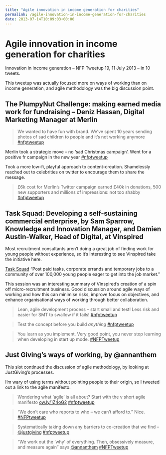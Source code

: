 ```yaml
---
title: "Agile innovation in income generation for charities"
permalink: /agile-innovation-in-income-generation-for-charities
date: 2013-07-14T10:09:03+00:00
---
```


# Agile innovation in income generation for charities

Innovation in income generation – NFP Tweetup 19, 11 July 2013 – in 10 tweets.

This tweetup was actually focused more on ways of working than on income generation, and agile methodology was the big discussion point.

## The PlumpyNut Challenge: making earned media work for fundraising – Deniz Hassan, Digital Marketing Manager at Merlin

> We wanted to have fun with brand. We’ve spent 10 years sending photos of sad children to people and it’s not working anymore [#nfptweetup](https://twitter.com/search?q=%23nfptweetup)

Merlin took a strategic move – no ‘sad Christmas campaign’. Went for a positive fr campaign in the new year [#nfptweetup](https://twitter.com/search?q=%23nfptweetup)

Took a more low-fi, playful approach to content-creation. Shamelessly reached out to celebrities on twitter to encourage them to share the message.

> £6k cost for Merlin’s Twitter campaign earned £40k in donations, 500 new supporters and millions of impressions: not too shabby [#nfptweetup](https://twitter.com/search?q=%23nfptweetup)

## Task Squad: Developing a self-sustaining commercial enterprise, by Sam Sparrow, Knowledge and Innovation Manager, and Damien Austin-Walker, Head of Digital, at Vinspired

Most recruitment consultants aren’t doing a great job of finding work for young people without experience, so it’s interesting to see Vinspired take the initiative here.

[Task Squad](http://tasksquadhq.com/) “Post paid tasks, corporate errands and temporary jobs to a community of over 100,000 young people eager to get into the job market.”

This session was an interesting summary of Vinspired’s creation of a spin off micro-recruitment business. Good discussion around agile ways of working and how this can minimise risks, improve focus on objectives, and enhance organisational ways of working through better collaboration.

> Lean, agile development process – start small and test! Less risk and easier for SMT to swallow if it fails! [#nfptweetup](https://twitter.com/search?q=%23nfptweetup)

> Test the concept before you build _anything_ [#nfptweetup](https://twitter.com/search?q=%23nfptweetup)

> You learn as you implement. Very good point, you never stop learning when developing in start up mode. [#NFPTweetup](https://twitter.com/search?q=%23NFPTweetup)

## Just Giving’s ways of working, by @annanthem

This slot continued the discussion of agile methodology, by looking at JustGiving’s processes.

I’m wary of using terms without pointing people to their origin, so I tweeted out a link to the agile manifesto.

> Wondering what ‘agile’ is all about? Start with the v short agile manifesto [ow.ly/1Z4oG2](http://ow.ly/1Z4oG2) [#nfptweetup](https://twitter.com/search?q=%23nfptweetup)

> “We don’t care who reports to who – we can’t afford to.” Nice. [#NFPtweetup](https://twitter.com/search?q=%23NFPtweetup)

> Systematically taking down any barriers to co-creation that we find – [@justgiving](https://twitter.com/justgiving) [#nfptweetup](https://twitter.com/search?q=%23nfptweetup)

> “We work out the ‘why’ of everything. Then, obsessively measure, and measure again” says [@annanthem](https://twitter.com/annanthem) [#NFPTweetup](https://twitter.com/search?q=%23NFPTweetup)